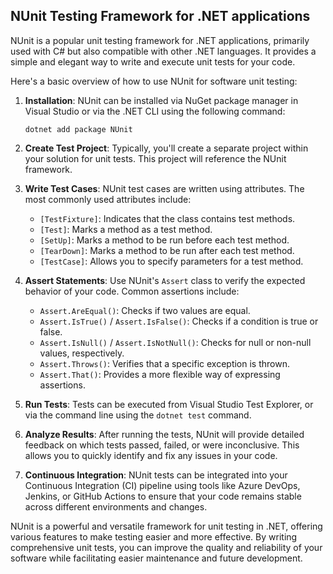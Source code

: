 ## NUnit Testing Framework for .NET applications

NUnit is a popular unit testing framework for .NET applications, primarily used with C# but also compatible with other .NET languages. It provides a simple and elegant way to write and execute unit tests for your code.

Here's a basic overview of how to use NUnit for software unit testing:

1. **Installation**: NUnit can be installed via NuGet package manager in Visual Studio or via the .NET CLI using the following command:
   ```
   dotnet add package NUnit
   ```

2. **Create Test Project**: Typically, you'll create a separate project within your solution for unit tests. This project will reference the NUnit framework.

3. **Write Test Cases**: NUnit test cases are written using attributes. The most commonly used attributes include:
   - `[TestFixture]`: Indicates that the class contains test methods.
   - `[Test]`: Marks a method as a test method.
   - `[SetUp]`: Marks a method to be run before each test method.
   - `[TearDown]`: Marks a method to be run after each test method.
   - `[TestCase]`: Allows you to specify parameters for a test method.
   
4. **Assert Statements**: Use NUnit's `Assert` class to verify the expected behavior of your code. Common assertions include:
   - `Assert.AreEqual()`: Checks if two values are equal.
   - `Assert.IsTrue()` / `Assert.IsFalse()`: Checks if a condition is true or false.
   - `Assert.IsNull()` / `Assert.IsNotNull()`: Checks for null or non-null values, respectively.
   - `Assert.Throws()`: Verifies that a specific exception is thrown.
   - `Assert.That()`: Provides a more flexible way of expressing assertions.

5. **Run Tests**: Tests can be executed from Visual Studio Test Explorer, or via the command line using the `dotnet test` command.

6. **Analyze Results**: After running the tests, NUnit will provide detailed feedback on which tests passed, failed, or were inconclusive. This allows you to quickly identify and fix any issues in your code.

7. **Continuous Integration**: NUnit tests can be integrated into your Continuous Integration (CI) pipeline using tools like Azure DevOps, Jenkins, or GitHub Actions to ensure that your code remains stable across different environments and changes.

NUnit is a powerful and versatile framework for unit testing in .NET, offering various features to make testing easier and more effective. By writing comprehensive unit tests, you can improve the quality and reliability of your software while facilitating easier maintenance and future development.